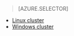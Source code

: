 > [AZURE.SELECTOR]
- [Linux cluster](../articles/hdinsight/hdinsight-hbase-tutorial-get-started-linux.md)
- [Windows cluster](../articles/hdinsight/hdinsight-hbase-tutorial-get-started.md)


